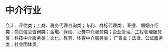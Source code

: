 # 中介行业

会计、评估类；工商、税务代理咨询类；专利、商标代理类； 职业、婚姻介绍类；商贸信息咨询类；金融、保险、证券中介服务类；企业管理、工程管理服务类；科技中介服务类；文化、教育、体育中介服务类； 广告业；法律、公证服务类；社会团体类。


